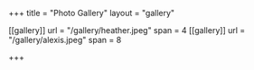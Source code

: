 +++
title = "Photo Gallery"
layout = "gallery"

[[gallery]]
    url = "/gallery/heather.jpeg"
    span = 4
[[gallery]]
    url = "/gallery/alexis.jpeg"
    span = 8
    
+++
